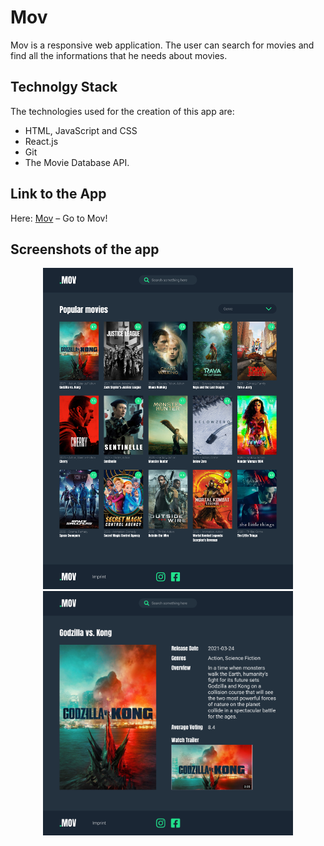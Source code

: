 # Mov

Mov is a responsive web application. The user can search for movies and find all the informations that he needs about movies. 


## Technolgy Stack 

The technologies used for the creation of this app are: 
- HTML, JavaScript and CSS
- React.js
- Git
- The Movie Database API.


## Link to the App

Here: [Mov](https://p-movie-app.herokuapp.com/) – Go to Mov!


## Screenshots of the app

<div align="center">
    <img src="./screenshots/mov1.jpg" width="400" />
    </br>
     <img src="./screenshots/mov2.jpg" width="400" />
    <br/> 
</div>






